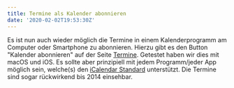 ```yaml
---
title: Termine als Kalender abonnieren
date: '2020-02-02T19:53:30Z'
---
```

Es ist nun auch wieder möglich die Termine in einem Kalenderprogramm am Computer oder Smartphone zu abonnieren. Hierzu gibt es den Button "Kalender abonnieren" auf der Seite [Termine](/termine). Getestet haben wir dies mit macOS und iOS. Es sollte aber prinzipiell mit jedem Programm/jeder App möglich sein, welche(s) den [iCalendar Standard](https://de.wikipedia.org/wiki/ICalendar) unterstützt. Die Termine sind sogar rückwirkend bis 2014 einsehbar.
